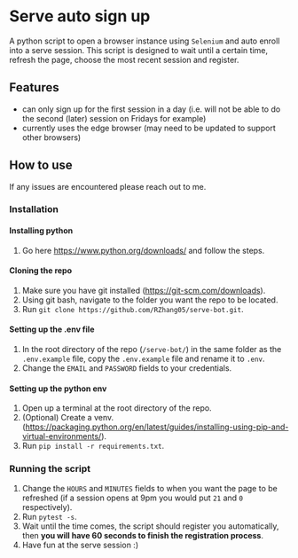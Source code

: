 # Serve auto sign up
A python script to open a browser instance using `Selenium` and auto enroll into a serve session. This script is designed to wait until a certain time, refresh the page, choose the most recent session and register.

## Features
- can only sign up for the first session in a day (i.e. will not be able to do the second (later) session on Fridays for example)
- currently uses the edge browser (may need to be updated to support other browsers)

## How to use
If any issues are encountered please reach out to me.

### Installation

#### Installing python
1. Go here https://www.python.org/downloads/ and follow the steps.
#### Cloning the repo
1. Make sure you have git installed (https://git-scm.com/downloads).
2. Using git bash, navigate to the folder you want the repo to be located.
3. Run `git clone https://github.com/RZhang05/serve-bot.git`.
#### Setting up the .env file
1. In the root directory of the repo (`/serve-bot/`) in the same folder as the `.env.example` file, copy the `.env.example` file and rename it to `.env`.
2. Change the `EMAIL` and `PASSWORD` fields to your credentials.
#### Setting up the python env
1. Open up a terminal at the root directory of the repo.
2. (Optional) Create a venv. (https://packaging.python.org/en/latest/guides/installing-using-pip-and-virtual-environments/).
3. Run `pip install -r requirements.txt`.

### Running the script
1. Change the `HOURS` and `MINUTES` fields to when you want the page to be refreshed (if a session opens at 9pm you would put `21` and `0` respectively).
2. Run `pytest -s`.
3. Wait until the time comes, the script should register you automatically, then **you will have 60 seconds to finish the registration process**.
4. Have fun at the serve session :)
